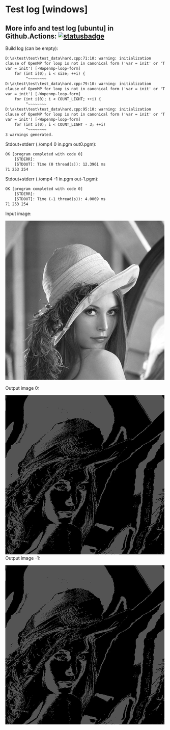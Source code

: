 # Test log [windows]

## More info and test log [ubuntu] in Github.Actions: [![statusbadge](../../actions/workflows/buildtest.yaml/badge.svg?branch=main&event=pull_request)](../../actions/workflows/buildtest.yaml)
Build log (can be empty):
```
D:\a\test\test\test_data\hard.cpp:71:10: warning: initialization clause of OpenMP for loop is not in canonical form ('var = init' or 'T var = init') [-Wopenmp-loop-form]
    for (int i(0); i < size; ++i) {
         ^~~~~~~~~
D:\a\test\test\test_data\hard.cpp:79:10: warning: initialization clause of OpenMP for loop is not in canonical form ('var = init' or 'T var = init') [-Wopenmp-loop-form]
    for (int i(0); i < COUNT_LIGHT; ++i) {
         ^~~~~~~~~
D:\a\test\test\test_data\hard.cpp:95:10: warning: initialization clause of OpenMP for loop is not in canonical form ('var = init' or 'T var = init') [-Wopenmp-loop-form]
    for (int i(0); i < COUNT_LIGHT - 3; ++i)
         ^~~~~~~~~
3 warnings generated.

```
Stdout+stderr (./omp4 0 in.pgm out0.pgm):
```
OK [program completed with code 0]
    [STDERR]:  
    [STDOUT]: Time (0 thread(s)): 12.3961 ms
71 253 254

```
     
Stdout+stderr (./omp4 -1 in.pgm out-1.pgm):
```
OK [program completed with code 0]
    [STDERR]:  
    [STDOUT]: Time (-1 thread(s)): 4.0069 ms
71 253 254

```
Input image:

![Input image](test_data/in.png?sanitize=true&raw=true)

Output image 0:

![Output image 0](test_data/out0.pgm.png?sanitize=true&raw=true)
Output image -1:

![Output image -1](test_data/out-1.pgm.png?sanitize=true&raw=true)